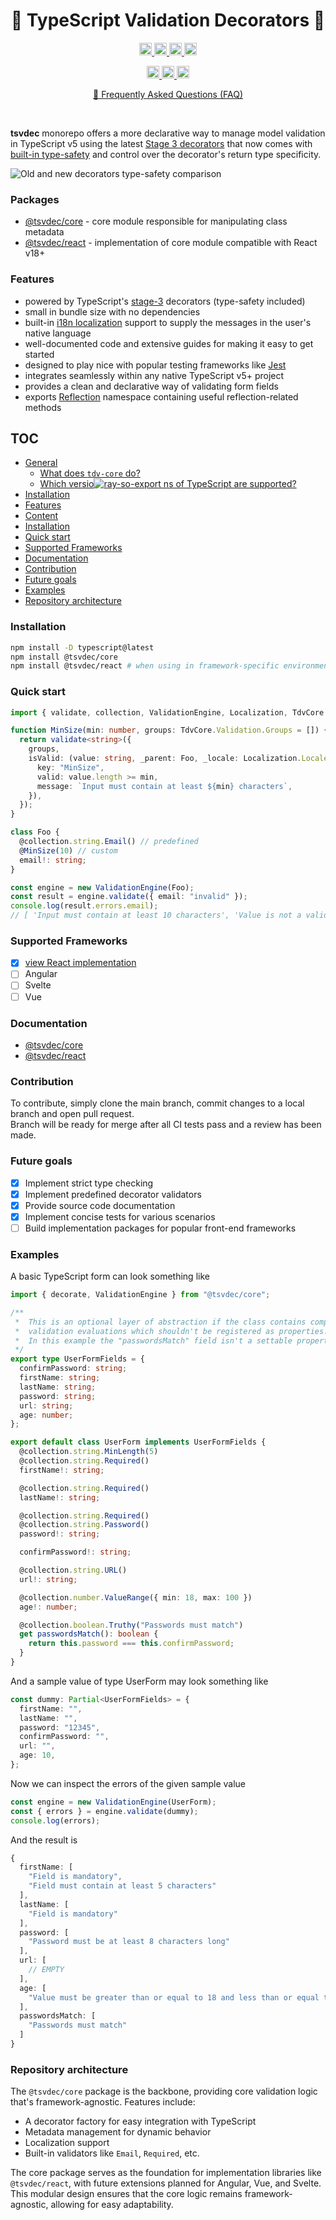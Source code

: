 <h1 align="center">🚀 TypeScript Validation Decorators 🚀</h1>

<p align="center">
 <a href="https://npmcharts.com/compare/typescript-decorator-validation?minimal=true">
  <img alt="Downloads per month" src="https://img.shields.io/npm/dm/typescript-decorator-validation" height="20"/>
 </a>
 
 <a href="https://www.npmjs.com/package/typescript-decorator-validation">
  <img alt="NPM Version" src="https://img.shields.io/npm/v/@tsvdec/core.svg" height="20"/>
 </a>
 
 <a href="https://github.com/brunotot/typescript-decorator-validation/graphs/contributors">
  <img alt="Contributors" src="https://img.shields.io/github/contributors/brunotot/typescript-decorator-validation" height="20"/>
 </a>
 
 <a href="#">
  <img alt="Awesome badge" src="https://awesome.re/badge.svg" height="20"/>
 </a>
</p>

<p align="center">
 <a href="https://github.com/brunotot/typescript-decorator-validation/graphs/commit-activity">
  <img alt="Maintained" src="https://img.shields.io/badge/Maintained%3F-yes-green.svg" height="20"/>
 </a>

 <a href="https://github.com/brunotot/typescript-decorator-validation/actions/workflows/tests.yml">
  <img alt="Tests" src="https://github.com/brunotot/typescript-decorator-validation/actions/workflows/tests.yml/badge.svg" height="20"/>
 </a>

 <a href="https://github.com/brunotot/typescript-decorator-validation/actions/workflows/docs.yml">
  <img alt="TypeDocs" src="https://github.com/brunotot/typescript-decorator-validation/actions/workflows/docs.yml/badge.svg" height="20"/>
 </a>
</p>

<p align="center">
  <a href="https://github.com/brunotot/typescript-decorator-validation/blob/main/markdown/FAQ.md#@tsvdec/core">
    🔎 Frequently Asked Questions (FAQ)
  </a>
</p>

<br /> 

**tsvdec** monorepo offers a more declarative way to manage model validation in TypeScript v5 using the latest [Stage 3 decorators](https://www.typescriptlang.org/docs/handbook/release-notes/typescript-5-0.html#decorators) that now comes with [built-in type-safety](https://www.typescriptlang.org/docs/handbook/release-notes/typescript-5-0.html#writing-well-typed-decorators) and control over the decorator's return type specificity.

![Old and new decorators type-safety comparison](resources/comparison.png)

### Packages

- [@tsvdec/core](https://github.com/brunotot/tsvdec/tree/main/packages/core#readme) - core module responsible for manipulating class metadata
- [@tsvdec/react](https://github.com/brunotot/tsvdec/tree/main/packages/react#readme) -  implementation of core module compatible with React v18+

### Features

- powered by TypeScript's [stage-3](https://devblogs.microsoft.com/typescript/announcing-typescript-5-0/#decorators) decorators (type-safety included)
- small in bundle size with no dependencies
- built-in [i18n localization](https://github.com/brunotot/typescript-decorator-validation/blob/main/packages/core/src/localization/index.ts#L6) support to supply the messages in the user's native language
- well-documented code and extensive guides for making it easy to get started
- designed to play nice with popular testing frameworks like [Jest](https://jestjs.io/)
- integrates seamlessly within any native TypeScript v5+ project
- provides a clean and declarative way of validating form fields
- exports [Reflection](https://github.com/brunotot/typescript-decorator-validation/blob/main/packages/core/src/reflection/index.ts#L9) namespace containing useful reflection-related methods

## TOC

- [General](#general)
  - [What does `tdv-core` do?](#what-does-tdv-core-do)
  - [Which versio![ray-so-export](https://github.com/brunotot/tsvdec/assets/53398175/4d83a959-638c-4b13-a3b4-0be914e3d6ff)
ns of TypeScript are supported?](#which-versions-of-typescript-are-supported)
- [Installation](#installation)
- [Features](#features)
- [Content](#content)
- [Installation](#installation)
- [Quick start](#quick-start)
- [Supported Frameworks](#supported-frameworks)
- [Documentation](#documentation)
- [Contribution](#contribution)
- [Future goals](#future-goals)
- [Examples](#examples)
- [Repository architecture](#repository-architecture)

### Installation

```bash
npm install -D typescript@latest
npm install @tsvdec/core
npm install @tsvdec/react # when using in framework-specific environment
```

### Quick start

```typescript
import { validate, collection, ValidationEngine, Localization, TdvCore } from "@tsvdec/core";

function MinSize(min: number, groups: TdvCore.Validation.Groups = []) {
  return validate<string>({
    groups,
    isValid: (value: string, _parent: Foo, _locale: Localization.Locale) => ({
      key: "MinSize",
      valid: value.length >= min,
      message: `Input must contain at least ${min} characters`,
    }),
  });
}

class Foo {
  @collection.string.Email() // predefined
  @MinSize(10) // custom
  email!: string;
}

const engine = new ValidationEngine(Foo);
const result = engine.validate({ email: "invalid" });
console.log(result.errors.email);
// [ 'Input must contain at least 10 characters', 'Value is not a valid email' ]
```

### Supported Frameworks

- [x] [view React implementation](https://github.com/brunotot/typescript-decorator-validation/tree/main/packages/react#readme)
- [ ] Angular
- [ ] Svelte
- [ ] Vue

### Documentation

- [@tsvdec/core](https://brunotot.github.io/typescript-decorator-validation/modules/tdv_core.html)
- [@tsvdec/react](https://brunotot.github.io/typescript-decorator-validation/modules/tdv_react.html)

### Contribution

To contribute, simply clone the main branch, commit changes to a local branch and open pull request.</br>
Branch will be ready for merge after all CI tests pass and a review has been made.

### Future goals

- [x] Implement strict type checking
- [x] Implement predefined decorator validators
- [x] Provide source code documentation
- [x] Implement concise tests for various scenarios
- [ ] Build implementation packages for popular front-end frameworks

### Examples

A basic TypeScript form can look something like

```typescript
import { decorate, ValidationEngine } from "@tsvdec/core";

/**
 *  This is an optional layer of abstraction if the class contains complex
 *  validation evaluations which shouldn't be registered as properties.
 *  In this example the "passwordsMatch" field isn't a settable property.
 */
export type UserFormFields = {
  confirmPassword: string;
  firstName: string;
  lastName: string;
  password: string;
  url: string;
  age: number;
};

export default class UserForm implements UserFormFields {
  @collection.string.MinLength(5)
  @collection.string.Required()
  firstName!: string;

  @collection.string.Required()
  lastName!: string;

  @collection.string.Required()
  @collection.string.Password()
  password!: string;

  confirmPassword!: string;

  @collection.string.URL()
  url!: string;

  @collection.number.ValueRange({ min: 18, max: 100 })
  age!: number;

  @collection.boolean.Truthy("Passwords must match")
  get passwordsMatch(): boolean {
    return this.password === this.confirmPassword;
  }
}
```

And a sample value of type UserForm may look something like

```typescript
const dummy: Partial<UserFormFields> = {
  firstName: "",
  lastName: "",
  password: "12345",
  confirmPassword: "",
  url: "",
  age: 10,
};
```

Now we can inspect the errors of the given sample value

```typescript
const engine = new ValidationEngine(UserForm);
const { errors } = engine.validate(dummy);
console.log(errors);
```

And the result is

```typescript
{
  firstName: [
    "Field is mandatory",
    "Field must contain at least 5 characters"
  ],
  lastName: [
    "Field is mandatory"
  ],
  password: [
    "Password must be at least 8 characters long"
  ],
  url: [
    // EMPTY
  ],
  age: [
    "Value must be greater than or equal to 18 and less than or equal to 100 but is 10"
  ],
  passwordsMatch: [
    "Passwords must match"
  ]
}
```

### Repository architecture

The `@tsvdec/core` package is the backbone, providing core validation logic that's framework-agnostic. Features include:

- A decorator factory for easy integration with TypeScript
- Metadata management for dynamic behavior
- Localization support
- Built-in validators like `Email`, `Required`, etc.

The core package serves as the foundation for implementation libraries like `@tsvdec/react`, with future extensions planned for Angular, Vue, and Svelte. This modular design ensures that the core logic remains framework-agnostic, allowing for easy adaptability.

[comment]: # "### Comparison against similar solutions"
[comment]: #
[comment]: # "| Criteria          | tdv-monorepo | Yup    | React Hook Form | Validator.js | Formik |"
[comment]: # "| ----------------- | ------------ | ------ | --------------- | ------------ | ------ |"
[comment]: # "| Type Safety       | ✅           | ❌     | 🟡[^1]          | ❌           | ❌     |"
[comment]: # "| Syntax            | ✅           | ❌     | ✅[^2]          | ❌           | ❌     |"
[comment]: # "| Learning Curve    | ✅           | 🟡[^3] | 🟡[^4]          | 🟡[^5]       | 🟡[^6] |"
[comment]: # "| Custom Validators | ✅           | 🟡[^7] | ✅              | 🟡[^8]       | 🟡[^9] |"
[comment]: #
[comment]: # "- ✅: Fully supported and easy-to-use"
[comment]: # "- ❌: Not supported"
[comment]: # "- 🟡: Partial support"
[comment]: #
[comment]: # "[^1]: React Hook Form has good TypeScript support but doesn't integrate as seamlessly as `tdv-monorepo`."
[comment]: # "[^2]: React Hook Form uses hooks, which are easy to use but different from native TypeScript decorators."
[comment]: # "[^3]: Yup requires learning its custom object schema, adding to the learning curve."
[comment]: # "[^4]: React Hook Form requires understanding of hooks, adding a slight learning curve."
[comment]: # "[^5]: Validator.js requires learning their API, which can be cumbersome."
[comment]: # "[^6]: Formik has its own ecosystem, making the learning curve steeper."
[comment]: # "[^7]: Yup allows for custom validation but within the confines of its own schema."
[comment]: # "[^8]: Validator.js allows for some customization but it's not straightforward."
[comment]: # "[^9]: Formik allows for custom validation but within its own framework."
